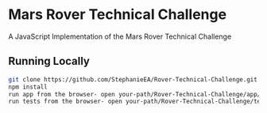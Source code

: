 # Mars Rover Technical Challenge

A JavaScript Implementation of the Mars Rover Technical Challenge

## Running Locally

```sh
git clone https://github.com/StephanieEA/Rover-Technical-Challenge.git # or clone your own
npm install
run app from the browser- open your-path/Rover-Technical-Challenge/app/index.html
run tests from the browser- open your-path/Rover-Technical-Challenge/test/test.html
```
